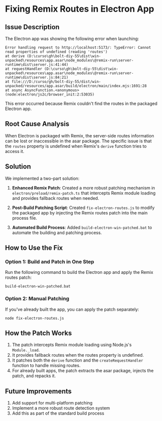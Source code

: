 # Fixing Remix Routes in Electron App

## Issue Description
The Electron app was showing the following error when launching:

```
Error handling request to http://localhost:5173/: TypeError: Cannot read properties of undefined (reading 'routes')
at derive (D:\curso\gh\bolt-diy-55\dist\win-unpacked\resources\app.asar\node_modules\@remix-run\server-runtime\dist\server.js:41:44)
at requestHandler (D:\curso\gh\bolt-diy-55\dist\win-unpacked\resources\app.asar\node_modules\@remix-run\server-runtime\dist\server.js:84:21)
at file:///D:/curso/gh/bolt-diy-55/dist/win-unpacked/resources/app.asar/build/electron/main/index.mjs:1691:28
at async AsyncFunction.<anonymous> (node:electron/js2c/browser_init:2:53035)
```

This error occurred because Remix couldn't find the routes in the packaged Electron app.

## Root Cause Analysis
When Electron is packaged with Remix, the server-side routes information can be lost or inaccessible in the asar package. The specific issue is that the `routes` property is undefined when Remix's `derive` function tries to access it.

## Solution
We implemented a two-part solution:

1. **Enhanced Remix Patch**: Created a more robust patching mechanism in `electron/preload/remix-patch.ts` that intercepts Remix module loading and provides fallback routes when needed.

2. **Post-Build Patching Script**: Created `fix-electron-routes.js` to modify the packaged app by injecting the Remix routes patch into the main process file.

3. **Automated Build Process**: Added `build-electron-win-patched.bat` to automate the building and patching process.

## How to Use the Fix

### Option 1: Build and Patch in One Step
Run the following command to build the Electron app and apply the Remix routes patch:
```
build-electron-win-patched.bat
```

### Option 2: Manual Patching
If you've already built the app, you can apply the patch separately:
```
node fix-electron-routes.js
```

## How the Patch Works

1. The patch intercepts Remix module loading using Node.js's `Module._load`.
2. It provides fallback routes when the routes property is undefined.
3. It patches both the `derive` function and the `createRequestHandler` function to handle missing routes.
4. For already built apps, the patch extracts the asar package, injects the patch, and repacks it.

## Future Improvements

1. Add support for multi-platform patching
2. Implement a more robust route detection system
3. Add this as part of the standard build process 